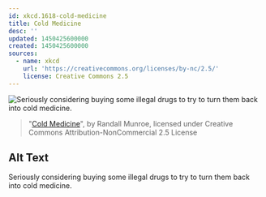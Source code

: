 ```yaml
---
id: xkcd.1618-cold-medicine
title: Cold Medicine
desc: ''
updated: 1450425600000
created: 1450425600000
sources:
  - name: xkcd
    url: 'https://creativecommons.org/licenses/by-nc/2.5/'
    license: Creative Commons 2.5
---
```

![Seriously considering buying some illegal drugs to try to turn them back into cold medicine.](https://imgs.xkcd.com/comics/cold_medicine.png)
> "[Cold Medicine](https://xkcd.com/1618/)", by Randall Munroe, licensed under Creative Commons Attribution-NonCommercial 2.5 License

## Alt Text
Seriously considering buying some illegal drugs to try to turn them back into cold medicine.
